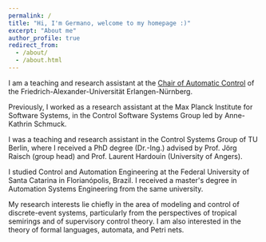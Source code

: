 ```yaml
---
permalink: /
title: "Hi, I'm Germano, welcome to my homepage :)"
excerpt: "About me"
author_profile: true
redirect_from: 
  - /about/
  - /about.html
---
```


 
I am a teaching and research assistant at the [Chair of Automatic Control](https://www.ac.tf.fau.eu) of the Friedrich-Alexander-Universität Erlangen-Nürnberg.

Previously, I worked as a research assistant at the Max Planck Institute for Software Systems, in the Control Software Systems Group led by Anne-Kathrin Schmuck.

I was a teaching and research assistant in the Control Systems Group of TU Berlin, where I received a PhD degree (Dr.-Ing.) advised by Prof. Jörg Raisch (group head) and Prof. Laurent Hardouin (University of Angers).

I studied Control and Automation Engineering at the Federal University of Santa Catarina in Florianópolis, Brazil. I received a master's degree in Automation Systems Engineering from the same university.

My research interests lie chiefly in the area of modeling and control of discrete-event systems, particularly from the perspectives of tropical semirings and of supervisory control theory. I am also interested in the theory of formal languages, automata, and Petri nets.
